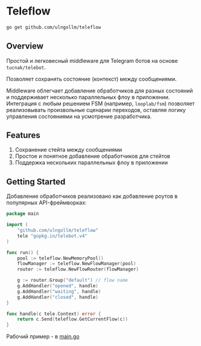 # Teleflow
```bash
go get github.com/ulngollm/teleflow
```
## Overview
Простой и легковесный middleware для Telegram ботов на основе `tucnak/telebot`.

Позволяет сохранять состояние (контекст) между сообщениями. 

Middleware облегчает добавление обработчиков для разных состояний и поддерживает несколько параллельных флоу в приложении. 
Интеграция с любым решением FSM (например, `looplab/fsm`) позволяет реализовывать произвольные сценарии переходов, оставляя логику управления состояниями на усмотрение разработчика.

## Features
1. Сохранение стейта между сообщениями
2. Простое и понятное добавление обработчиков для стейтов
3. Поддержка нескольких параллельных флоу в приложении

## Getting Started
Добавление обработчиков реализовано как добавление роутов в популярных API-фреймворках:

```go
package main

import (
	"github.com/ulngollm/teleflow"
	tele "gopkg.in/telebot.v4"
)

func run() {
	pool := teleflow.NewMemoryPool()
	flowManager := teleflow.NewFlowManager(pool)
	router := teleflow.NewFlowRouter(flowManager)

	g := router.Group("default") // flow name
	g.AddHandler("opened", handle)
	g.AddHandler("waiting", handle)
	g.AddHandler("closed", handle)
}

func handle(c tele.Context) error {
    return c.Send(teleflow.GetCurrentFlow(c))
}

```
Рабочий пример - в [main.go](example/main.go)

